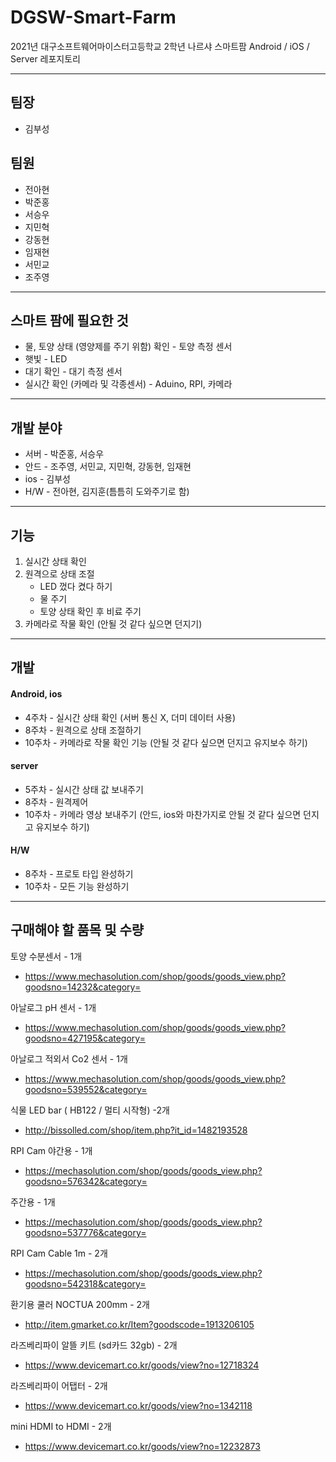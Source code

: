 # DGSW-Smart-Farm

2021년 대구소프트웨어마이스터고등학교 2학년 나르샤 스마트팜 Android / iOS / Server 레포지토리

****************

## 팀장

* 김부성

## 팀원

* 전아현
* 박준홍
* 서승우
* 지민혁
* 강동현
* 임재현
* 서민교
* 조주영

***************************

## 스마트 팜에 필요한 것

* 물, 토양 상태 (영양제를 주기 위함) 확인 - 토양 측정 센서
* 햇빛 - LED
* 대기 확인 - 대기 측정 센서
* 실시간 확인 (카메라 및 각종센서) - Aduino, RPI, 카메라

******************

## 개발 분야

* 서버 - 박준홍, 서승우
* 안드 - 조주영, 서민교, 지민혁, 강동현, 임재현
* ios - 김부성
* H/W - 전아현, 김지훈(틈틈히 도와주기로 함)

********************

## 기능

1. 실시간 상태 확인
2. 원격으로 상태 조절
   * LED 껐다 켰다 하기
   * 물 주기
   * 토양 상태 확인 후 비료 주기
3. 카메라로 작물 확인 (안될 것 같다 싶으면 던지기)

***************

## 개발

#### Android, ios

* 4주차 - 실시간 상태 확인 (서버 통신 X, 더미 데이터 사용)
* 8주차 - 원격으로 상태 조절하기
* 10주차 - 카메라로 작물 확인 기능 (안될 것 같다 싶으면 던지고 유지보수 하기)

#### server

* 5주차 - 실시간 상태 값 보내주기
* 8주차 - 원격제어
* 10주차 - 카메라 영상 보내주기 (안드, ios와 마찬가지로 안될 것 같다 싶으면 던지고 유지보수 하기)

#### H/W

* 8주차 - 프로토 타입 완성하기
* 10주차 - 모든 기능 완성하기

******

## 구매해야 할 품목 및 수량

토양 수분센서 - 1개
  - https://www.mechasolution.com/shop/goods/goods_view.php?goodsno=14232&category=

아날로그 pH 센서 - 1개
  - https://www.mechasolution.com/shop/goods/goods_view.php?goodsno=427195&category=

아날로그 적외서 Co2 센서 - 1개
  - https://www.mechasolution.com/shop/goods/goods_view.php?goodsno=539552&category=

식물 LED bar ( HB122 / 멀티 시작형) -2개
  - http://bissolled.com/shop/item.php?it_id=1482193528

RPI Cam
  야간용 - 1개
  - https://mechasolution.com/shop/goods/goods_view.php?goodsno=576342&category=

  주간용 - 1개
  - https://mechasolution.com/shop/goods/goods_view.php?goodsno=537776&category=

RPI Cam Cable
  1m - 2개
  - https://mechasolution.com/shop/goods/goods_view.php?goodsno=542318&category=

환기용 쿨러
  NOCTUA 200mm - 2개
  - http://item.gmarket.co.kr/Item?goodscode=1913206105

라즈베리파이 알뜰 키트 (sd카드 32gb) - 2개
  - https://www.devicemart.co.kr/goods/view?no=12718324

라즈베리파이 어탭터 - 2개
  - https://www.devicemart.co.kr/goods/view?no=1342118

mini HDMI to HDMI - 2개
  - https://www.devicemart.co.kr/goods/view?no=12232873
